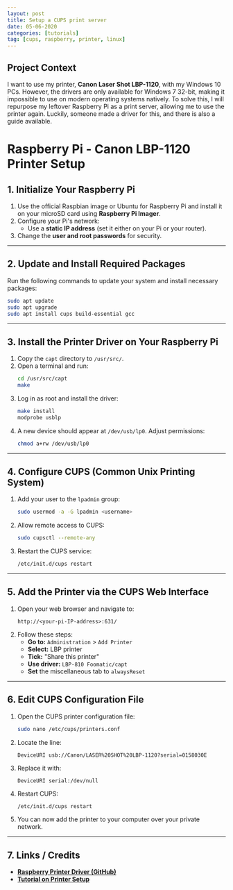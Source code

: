 ```yaml
---
layout: post
title: Setup a CUPS print server
date: 05-06-2020
categories: [tutorials]
tag: [cups, raspberry, printer, linux]
---
```


## Project Context
I want to use my printer, **Canon Laser Shot LBP-1120**, with my Windows 10 PCs. However, the drivers are only available for Windows 7 32-bit, making it impossible to use on modern operating systems natively. To solve this, I will repurpose my leftover Raspberry Pi as a print server, allowing me to use the printer again. Luckily, someone made a driver for this, and there is also a guide available.

# Raspberry Pi - Canon LBP-1120 Printer Setup

## 1. Initialize Your Raspberry Pi
1. Use the official Raspbian image or Ubuntu for Raspberry Pi and install it on your microSD card using **Raspberry Pi Imager**.
2. Configure your Pi's network:
   - Use a **static IP address** (set it either on your Pi or your router).
3. Change the **user and root passwords** for security.

---

## 2. Update and Install Required Packages
Run the following commands to update your system and install necessary packages:
```bash
sudo apt update
sudo apt upgrade
sudo apt install cups build-essential gcc
```

---

## 3. Install the Printer Driver on Your Raspberry Pi
1. Copy the `capt` directory to `/usr/src/`.
2. Open a terminal and run:
   ```bash
   cd /usr/src/capt
   make
   ```
3. Log in as root and install the driver:
   ```bash
   make install
   modprobe usblp
   ```
4. A new device should appear at `/dev/usb/lp0`. Adjust permissions:
   ```bash
   chmod a+rw /dev/usb/lp0
   ```

---

## 4. Configure CUPS (Common Unix Printing System)
1. Add your user to the `lpadmin` group:
   ```bash
   sudo usermod -a -G lpadmin <username>
   ```
2. Allow remote access to CUPS:
   ```bash
   sudo cupsctl --remote-any
   ```
3. Restart the CUPS service:
   ```bash
   /etc/init.d/cups restart
   ```

---

## 5. Add the Printer via the CUPS Web Interface
1. Open your web browser and navigate to:
   ```
   http://<your-pi-IP-address>:631/
   ```
2. Follow these steps:
   - **Go to:** `Administration` > `Add Printer`
   - **Select:** LBP printer
   - **Tick:** "Share this printer"
   - **Use driver:** `LBP-810 Foomatic/capt`
   - **Set** the miscellaneous tab to `alwaysReset`

---

## 6. Edit CUPS Configuration File
1. Open the CUPS printer configuration file:
   ```bash
   sudo nano /etc/cups/printers.conf
   ```
2. Locate the line:
   ```
   DeviceURI usb://Canon/LASER%20SHOT%20LBP-1120?serial=0158030E
   ```
3. Replace it with:
   ```
   DeviceURI serial:/dev/null
   ```
4. Restart CUPS:
   ```bash
   /etc/init.d/cups restart
   ```
5. You can now add the printer to your computer over your private network.

---

## 7. Links / Credits
- **[Raspberry Printer Driver (GitHub)](https://github.com/caxapyk/capt_lbp810-1120)**
- **[Tutorial on Printer Setup](https://sudonull.com/post/76280-Canon-Laser-Shot-LBP-1120-printer-and-Raspberry-Pi-based-print-server)**
